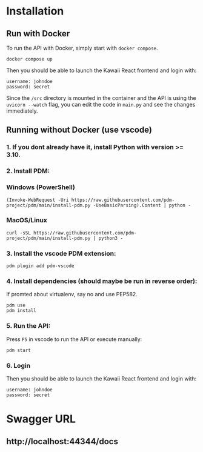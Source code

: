 # Installation

## Run with Docker

To run the API with Docker, simply start with `docker compose`.

```
docker compose up
```

Then you should be able to launch the Kawaii React frontend and login with:

```
username: johndoe
password: secret
```

Since the `/src` directory is mounted in the container and the API is using the `uvicorn --watch` flag, you can edit the code in `main.py` and see the changes immediately.

## Running without Docker (use vscode)

### 1. If you dont already have it, install Python with version >= 3.10.

### 2. Install PDM:

### Windows (PowerShell)

```
(Invoke-WebRequest -Uri https://raw.githubusercontent.com/pdm-project/pdm/main/install-pdm.py -UseBasicParsing).Content | python -
```

### MacOS/Linux

```
curl -sSL https://raw.githubusercontent.com/pdm-project/pdm/main/install-pdm.py | python3 -
```

### 3. Install the vscode PDM extension:

```
pdm plugin add pdm-vscode
```

### 4. Install dependencies (should maybe be run in reverse order):

If promted about virtualenv, say no and use PEP582.

```
pdm use
pdm install
```

### 5. Run the API:

Press `F5` in vscode to run the API or execute manually:

```
pdm start
```

### 6. Login

Then you should be able to launch the Kawaii React frontend and login with:

```
username: johndoe
password: secret
```

# Swagger URL

## http://localhost:44344/docs
